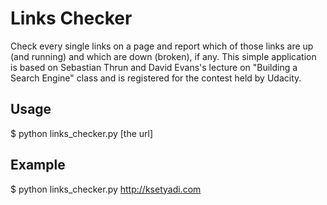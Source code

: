 Links Checker
===============
Check every single links on a page and report which of those links are up (and running) and which are down (broken), if any.
This simple application is based on Sebastian Thrun and David Evans's lecture on "Building a Search Engine" class
and is registered for the contest held by Udacity.

Usage
-----
$ python links_checker.py [the url]

Example
-------
$ python links_checker.py http://ksetyadi.com